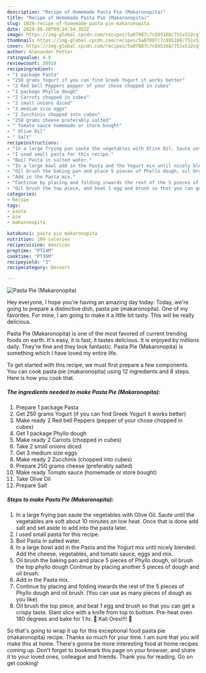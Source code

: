 ```yaml
---
description: "Recipe of Homemade Pasta Pie (Makaronopita)"
title: "Recipe of Homemade Pasta Pie (Makaronopita)"
slug: 1038-recipe-of-homemade-pasta-pie-makaronopita
date: 2020-08-20T09:24:54.352Z
image: https://img-global.cpcdn.com/recipes/5a07087c7c895168/751x532cq70/pasta-pie-makaronopita-recipe-main-photo.jpg
thumbnail: https://img-global.cpcdn.com/recipes/5a07087c7c895168/751x532cq70/pasta-pie-makaronopita-recipe-main-photo.jpg
cover: https://img-global.cpcdn.com/recipes/5a07087c7c895168/751x532cq70/pasta-pie-makaronopita-recipe-main-photo.jpg
author: Alexander Potter
ratingvalue: 4.9
reviewcount: 38918
recipeingredient:
- "1 package Pasta"
- "250 grams Yogurt if you can find Greek Yogurt it works better"
- "2 Red bell Peppers pepper of your chose chopped in cubes"
- "1 package Phyllo dough"
- "2 Carrots chopped in cubes"
- "2 small onions diced"
- "3 medium size eggs"
- "2 Zucchinis chopped into cubes"
- "250 grams cheese preferably salted"
- " Tomato sauce homemade or store bought"
- " Olive Oil"
- " Salt"
recipeinstructions:
- "In a large frying pan saute the vegetables with Olive Oil. Saute until the vegetables are soft about 10 minutes on low heat. Once that is done add salt and set aside to add into the pasta later."
- "I used small pasta for this recipe."
- "Boil Pasta in salted water."
- "In a large bowl add in the Pasta and the Yogurt mix until nicely blended. Add the cheese, vegetables, and tomato sauce, eggs and mix."
- "Oil brush the baking pan and place 5 pieces of Phyllo dough, oil brush the top phyllo dough Continue by placing another 5 pieces of dough and oil brush."
- "Add in the Pasta mix."
- "Continue by placing and folding inwards the rest of the 5 pieces of Phyllo dough and oil brush. (You can use as many pieces of dough as you like)"
- "Oil brush the top piece, and beat 1 egg and brush so that you can get a crispy taste. Slant slice with a knife from top to bottom. Pre-heat oven 180 degrees and bake for 1 hr. 🙂 Kali Orexi!!! 🙂"
categories:
- Recipe
tags:
- pasta
- pie
- makaronopita

katakunci: pasta pie makaronopita 
nutrition: 104 calories
recipecuisine: American
preptime: "PT24M"
cooktime: "PT39M"
recipeyield: "3"
recipecategory: Dessert

---
```



![Pasta Pie (Makaronopita)](https://img-global.cpcdn.com/recipes/5a07087c7c895168/751x532cq70/pasta-pie-makaronopita-recipe-main-photo.jpg)

Hey everyone, I hope you're having an amazing day today. Today, we're going to prepare a distinctive dish, pasta pie (makaronopita). One of my favorites. For mine, I am going to make it a little bit tasty. This will be really delicious.



Pasta Pie (Makaronopita) is one of the most favored of current trending foods on earth. It's easy, it is fast, it tastes delicious. It is enjoyed by millions daily. They're fine and they look fantastic. Pasta Pie (Makaronopita) is something which I have loved my entire life.


To get started with this recipe, we must first prepare a few components. You can cook pasta pie (makaronopita) using 12 ingredients and 8 steps. Here is how you cook that.

<!--inarticleads1-->

##### The ingredients needed to make Pasta Pie (Makaronopita):

1. Prepare 1 package Pasta
1. Get 250 grams Yogurt (if you can find Greek Yogurt it works better)
1. Make ready 2 Red bell Peppers (pepper of your chose chopped in cubes)
1. Get 1 package Phyllo dough
1. Make ready 2 Carrots (chopped in cubes)
1. Take 2 small onions diced
1. Get 3 medium size eggs
1. Make ready 2 Zucchinis (chopped into cubes)
1. Prepare 250 grams cheese (preferably salted)
1. Make ready  Tomato sauce (homemade or store bought)
1. Take  Olive Oil
1. Prepare  Salt




<!--inarticleads2-->

##### Steps to make Pasta Pie (Makaronopita):

1. In a large frying pan saute the vegetables with Olive Oil. Saute until the vegetables are soft about 10 minutes on low heat. Once that is done add salt and set aside to add into the pasta later.
1. I used small pasta for this recipe.
1. Boil Pasta in salted water.
1. In a large bowl add in the Pasta and the Yogurt mix until nicely blended. Add the cheese, vegetables, and tomato sauce, eggs and mix.
1. Oil brush the baking pan and place 5 pieces of Phyllo dough, oil brush the top phyllo dough Continue by placing another 5 pieces of dough and oil brush.
1. Add in the Pasta mix.
1. Continue by placing and folding inwards the rest of the 5 pieces of Phyllo dough and oil brush. (You can use as many pieces of dough as you like)
1. Oil brush the top piece, and beat 1 egg and brush so that you can get a crispy taste. Slant slice with a knife from top to bottom. Pre-heat oven 180 degrees and bake for 1 hr. 🙂 Kali Orexi!!! 🙂




So that's going to wrap it up for this exceptional food pasta pie (makaronopita) recipe. Thanks so much for your time. I am sure that you will make this at home. There's gonna be more interesting food at home recipes coming up. Don't forget to bookmark this page on your browser, and share it to your loved ones, colleague and friends. Thank you for reading. Go on get cooking!

